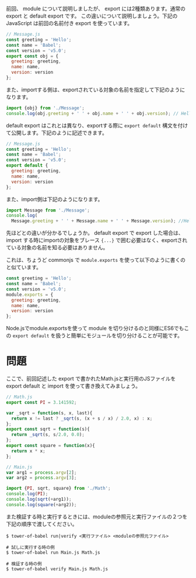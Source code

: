 前回、 module について説明しましたが、 export には2種類あります。通常の export と default export です。
この違いについて説明しましょう。下記の JavaScript は前回の名前付き export を使っています。

```javascript
// Message.js
const greeting = 'Hello';
const name = 'Babel';
const version = 'v5.0';
export const obj = {
  greeting: greeting,
  name: name,
  version: version
};
```

また、importする側は、exportされている対象の名前を指定して下記のようになります。

```javascript
import {obj} from './Message';
console.log(obj.greeting + ' ' + obj.name + ' ' + obj.version); // Hello Babel v5.0
```

default export はこれとは異なり、exportする際に `export default` 構文を付けて公開します。下記のように記述できます。

```javascript
// Message.js
const greeting = 'Hello';
const name = 'Babel';
const version = 'v5.0';
export default {
  greeting: greeting,
  name: name,
  version: version
};
```

また、import側は下記のようになります。

```javascript
import Message from './Message';
console.log(
  Message.greeting + ' ' + Message.name + ' ' + Message.version); //Hello Babel v5.0
```

先ほどとの違いが分かるでしょうか。 default export で export した場合は、 import する時にimportの対象をブレース `{...}` で囲む必要はなく、exportされている対象の名前を知る必要はありません。

これは、ちょうど commonjs で `module.exports` を使って以下のように書くのと似ています。

```javascript
const greeting = 'Hello';
const name = 'Babel';
const version = 'v5.0';
module.exports = {
  greeting: greeting,
  name: name,
  version: version
};
```

Node.jsでmodule.exportsを使って module を切り分けるのと同様にES6でもこの `export default` を扱うと簡単にモジュールを切り分けることが可能です。

# 問題

ここで、前回記述した export で書かれたMath.jsと実行用のJSファイルを export default と import を使って書き換えてみましょう。

```javascript
// Math.js
export const PI = 3.141592;

var _sqrt = function(s, x, last){
  return x != last ? _sqrt(s, (x + s / x) / 2.0, x) : x;
};
export const sqrt = function(s){
  return _sqrt(s, s/2.0, 0.0);
};
export const square = function(x){
  return x * x;
};
```

```javascript
// Main.js
var arg1 = process.argv[2];
var arg2 = process.argv[3];

import {PI, sqrt, square} from './Math';
console.log(PI);
console.log(sqrt(+arg1));
console.log(square(+arg2));
```

また検証する時と実行するときには、moduleの参照元と実行ファイルの２つを下記の順序で渡してください。

```
$ tower-of-babel run|verify <実行ファイル> <moduleの参照元ファイル>

# 試しに実行する時の例
$ tower-of-babel run Main.js Math.js

# 検証する時の例
$ tower-of-babel verify Main.js Math.js
```
